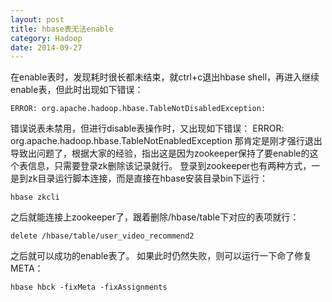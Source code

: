 ```yaml
---
layout: post
title: hbase表无法enable
category: Hadoop
date: 2014-09-27
---
```

在enable表时，发现耗时很长都未结束，就ctrl+c退出hbase shell，再进入继续enable表，但此时出现如下错误：

	ERROR: org.apache.hadoop.hbase.TableNotDisabledException:

错误说表未禁用，但进行disable表操作时，又出现如下错误：
ERROR: org.apache.hadoop.hbase.TableNotEnabledException
那肯定是刚才强行退出导致出问题了，根据大家的经验，指出这是因为zookeeper保持了要enable的这个表信息，只需要登录zk删除该记录就行。
登录到zookeeper也有两种方式，一是到zk目录运行脚本连接，而是直接在hbase安装目录bin下运行：

	hbase zkcli
之后就能连接上zookeeper了，跟着删除/hbase/table下对应的表项就行：

	delete /hbase/table/user_video_recommend2
之后就可以成功的enable表了。
如果此时仍然失败，则可以运行一下命了修复META：

	hbase hbck -fixMeta -fixAssignments